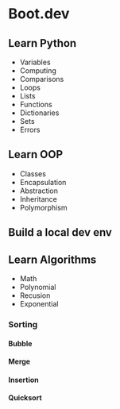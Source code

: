 # Boot.dev
## Learn Python
 - Variables
 - Computing
 - Comparisons
 - Loops
 - Lists
 - Functions
 - Dictionaries
 - Sets
 - Errors

## Learn OOP
 - Classes
 - Encapsulation
 - Abstraction
 - Inheritance
 - Polymorphism

## Build a local dev env

## Learn Algorithms
 - Math
 - Polynomial
 - Recusion
 - Exponential
 ### Sorting
 #### Bubble
 #### Merge
 #### Insertion
 #### Quicksort
